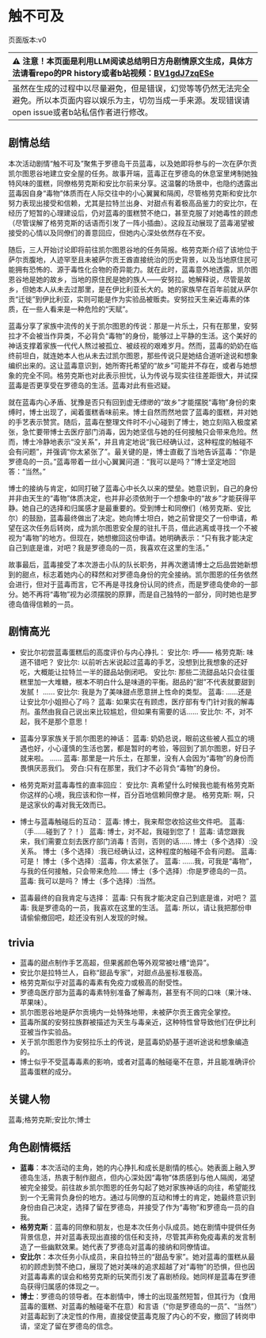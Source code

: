 # 触不可及
页面版本:v0
 

| :warning: 注意！本页面是利用LLM阅读总结明日方舟剧情原文生成，具体方法请看repo的PR history或者b站视频：[BV1gdJ7zqESe](https://www.bilibili.com/video/BV1gdJ7zqESe/)         |
|:----------------------------|
| 虽然在生成的过程中以尽量避免，但是错误，幻觉等等仍然无法完全避免。所以本页面内容以娱乐为主，切勿当成一手来源。发现错误请open issue或者b站私信作者进行修改。|



## 剧情总结
本次活动剧情“触不可及”聚焦于罗德岛干员蓝毒，以及她即将参与的一次在萨尔贡凯尔图恩谷地建立安全屋的任务。故事开端，蓝毒正在罗德岛的休息室里烤制她独特风味的蛋糕，同僚格劳克斯和安比尔前来分享。这温馨的场景中，也隐约透露出蓝毒因自身“毒物”体质而在人际交往中的小心翼翼和隔阂，尽管格劳克斯和安比尔努力表现出接受和信赖，尤其是拉特兰出身、对甜点有着极高品鉴力的安比尔，在经历了短暂的心理建设后，仍对蓝毒的蛋糕赞不绝口，甚至克服了对她毒性的顾虑（尽管误解了格劳克斯的话语而引发了一阵小插曲）。这段互动展现了蓝毒渴望被接受的心情以及同僚们的善意回应，但她内心深处依然存在不安。

随后，三人开始讨论即将前往凯尔图恩谷地的任务简报。格劳克斯介绍了该地位于萨尔贡腹地，人迹罕至且未被萨尔贡王酋直接统治的历史背景，以及当地原住民可能拥有恐怖的、源于毒性化合物的奇异能力。就在此时，蓝毒意外地透露，凯尔图恩谷地是她的故乡，当地的原住民是她的族人——安努拉。她解释说，尽管是故乡，但她本人从未去过那里，是在伊比利亚长大的。她的家族早在百年前就从萨尔贡“迁徙”到伊比利亚，实则可能是作为实验品被贩卖。安努拉天生亲近毒素的体质，在一些人看来是一种危险的“天赋”。

蓝毒分享了家族中流传的关于凯尔图恩的传说：那是一片乐土，只有在那里，安努拉才不会被当作异类，不必背负“毒物”的身份，能够过上平静的生活。这个美好的神话支撑着家族一代代人熬过被孤立、被歧视的艰难岁月。然而，蓝毒的奶奶在临终前坦白，就连她本人也从未去过凯尔图恩，那些传说只是她结合道听途说和想象编织出来的。这让蓝毒意识到，她所寄托希望的“故乡”可能并不存在，或者与她想象的完全不同。格劳克斯也对此表示担忧，认为传说与现实往往差距很大，并试探蓝毒是否更享受在罗德岛的生活。蓝毒对此有些迟疑。

就在蓝毒内心矛盾、犹豫是否只有回到虚无缥缈的“故乡”才能摆脱“毒物”身份的束缚时，博士出现了，闻着蛋糕香味前来。博士自然而然地尝了蓝毒的蛋糕，并对她的手艺表示赞赏。随后，蓝毒在整理文件时不小心碰到了博士，她立刻陷入极度紧张，急忙要带博士去医疗部门消毒，因为她坚信与她的任何接触只会带来危险。然而，博士冷静地表示“没关系”，并且肯定地说“我已经确认过，这种程度的触碰不会有问题”，并强调“你太紧张了”。最关键的是，博士直截了当地告诉蓝毒：“你是罗德岛的一员。”蓝毒带着一丝小心翼翼问道：“我可以是吗？”博士坚定地回答：“当然。”

博士的接纳与肯定，如同打破了蓝毒心中长久以来的壁垒。她意识到，自己的身份并非由天生的“毒物”体质决定，也并非必须依附于一个想象中的“故乡”才能获得平静。她自己的选择和归属感才是最重要的。受到博士和同僚们（格劳克斯、安比尔）的鼓励，蓝毒最终做出了决定。她向博士坦白，她之前曾提交了一份申请，希望在这次任务后转岗，成为凯尔图恩安全屋的驻扎干员，借此逃离或寻找一个不被视为“毒物”的地方。但现在，她想撤回这份申请。她明确表示：“只有我才能决定自己到底是谁，对吧？我是罗德岛的一员，我喜欢在这里的生活。”

故事最后，蓝毒接受了本次游击小队的队长职务，并再次邀请博士之后品尝她新想到的甜点，标志着她内心的释然和对罗德岛身份的完全接纳。凯尔图恩的任务依然会进行，但对于蓝毒而言，它不再是寻找身份认同的终点，而是罗德岛使命的一部分。她不再将“毒物”视为必须摆脱的原罪，而是自己独特的一部分，同时她也是罗德岛值得信赖的一员。
## 剧情高光
- 安比尔初尝蓝毒蛋糕后的高度评价与内心挣扎：
安比尔: 呼——
格劳克斯: 味道不错吧？
安比尔: 以前听古米说起过蓝毒的手艺，没想到比我想象的还好吃，大概能让拉特兰一半的甜品站倒闭吧。
安比尔: 那些二流甜品站只会往蛋糕里加一大堆糖，根本不明白什么是味道的平衡。甜品的“甜”不代表就要甜到发腻！
......
安比尔: 我是为了美味甜点愿意拼上性命的类型。
蓝毒: ......还是让安比尔小姐担心了吗？
蓝毒: 如果实在有顾虑，医疗部有专门针对我的解毒剂。虽然由我自己说出来比较尴尬，但如果有需要的话......
安比尔: 不，对不起，我不是那个意思！

- 蓝毒分享家族关于凯尔图恩的神话：
蓝毒: 奶奶总说，眼前这些被人孤立的境遇也好，小心谨慎的生活也罢，都是暂时的考验，等回到了凯尔图恩，好日子就来啦。
......
蓝毒: 那里是一片乐土，在那里，没有人会因为“毒物”的身份而畏惧厌恶我们。
旁白:只有在那里，我们才不必背负“毒物”的身份。

- 格劳克斯对蓝毒毒性的直率回应：
安比尔: 真希望什么时候我也能有格劳克斯你这样的心境，我应该和你一样，百分百地信赖同僚才是。
格劳克斯: 啊，只是这家伙的毒对我无效而已。

- 博士与蓝毒触碰后的互动：
蓝毒: 博士，我来帮您收拾这些文件吧。
蓝毒: （手......碰到了？！）
蓝毒: 博士，对不起，我碰到您了！
蓝毒: 请您跟我来，我们需要立刻去医疗部门消毒！否则，否则的话......
博士（多个选择）:没关系。
博士（多个选择）:我已经确认过，这种程度的触碰不会有问题。
蓝毒: 可是！
博士（多个选择）:蓝毒，你太紧张了。
蓝毒: ......我，可我是“毒物”，与我的任何接触，只会带来危险......
博士（多个选择）:你是罗德岛的一员。
蓝毒: 我可以是吗？
博士（多个选择）:当然。

- 蓝毒最终的自我肯定与选择：
蓝毒: 只有我才能决定自己到底是谁，对吧？
蓝毒: 我是罗德岛的一员，我喜欢在这里的生活。
蓝毒: 所以，请让我把那份申请偷偷撤回吧，趁还没有别人发现的时候。
## trivia
- 蓝毒的甜点制作手艺高超，但果酱颜色等外观常被吐槽“诡异”。
- 安比尔是拉特兰人，自称“甜品专家”，对甜点品鉴标准极高。
- 格劳克斯似乎对蓝毒的毒素有免疫力或极高的耐受性。
- 罗德岛医疗部为蓝毒的毒素特别准备了解毒剂，甚至有不同的口味（果汁味、苹果味）。
- 凯尔图恩谷地是萨尔贡境内一处特殊地带，未被萨尔贡王酋完全掌控。
- 蓝毒所属的安努拉族群被描述为天生与毒亲近，这种特性曾导致他们在伊比利亚被当作实验品。
- 关于凯尔图恩作为安努拉乐土的传说，是蓝毒奶奶基于道听途说和想象编造的。
- 博士似乎不受蓝毒毒素的影响，或者对蓝毒的触碰毫不在意，并且能准确评价蓝毒蛋糕的成分。
## 关键人物
蓝毒;格劳克斯;安比尔;博士
## 角色剧情概括
-   **蓝毒**：本次活动的主角，她的内心挣扎和成长是剧情的核心。她表面上融入罗德岛生活，热衷于制作甜点，但内心深处因“毒物”体质感到与他人隔阂，渴望被完全接受。前往故乡凯尔图恩的任务勾起了她对家族神话的向往，希望能找到一个无需背负身份的地方。通过与同僚的互动和博士的肯定，她最终意识到身份由自己决定，选择了留在罗德岛，并接受了作为“毒物”和罗德岛一员的自我。
-   **格劳克斯**：蓝毒的同僚和朋友，也是本次任务小队成员。她在剧情中提供任务背景信息，并对蓝毒表现出直接的信任和支持，尽管其声称免疫毒素的发言制造了一些幽默效果。她代表了罗德岛对蓝毒的接纳和同僚情谊。
-   **安比尔**：本次任务小队成员，来自拉特兰的“甜品专家”。她对蓝毒的蛋糕从最初的顾虑到赞不绝口，展现了她对美味的追求超越了对“毒物”的恐惧，但也因对蓝毒毒素的误会和格劳克斯的玩笑而引发了喜剧桥段。她同样是蓝毒在罗德岛获得归属感的体现之一。
-   **博士**：罗德岛的领导者。在本剧情中，博士的出现虽然短暂，但其行为（食用蓝毒的蛋糕、对蓝毒的触碰毫不在意）和言语（“你是罗德岛的一员”、“当然”）对蓝毒起到了决定性的作用，直接促使蓝毒克服了内心的不安，撤回了转岗申请，坚定了留在罗德岛的信念。